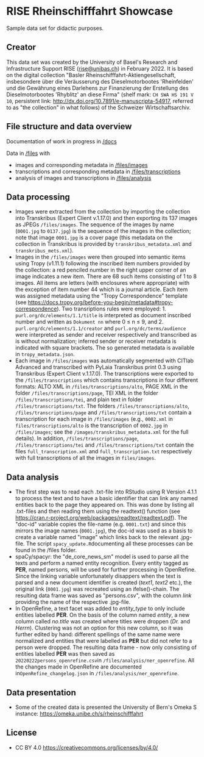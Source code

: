 # RISE Rheinschifffahrt Showcase

Sample data set for didactic purposes.

## Creator

This data set was created by the University of Basel's Research and Infrastructure Support RISE (rise@unibas.ch) in February 2022. It is based on the digital collection "Basler Rheinschifffahrt-Aktiengesellschaft, insbesondere über die Veräusserung des Dieselmotorbootes 'Rheinfelden' und die Gewährung eines Darlehens zur Finanzierung der Erstellung des Dieselmotorbootes 'Rhyblitz' an diese Firma" (shelf mark: `CH SWA HS 191 V 10`, persistent link: http://dx.doi.org/10.7891/e-manuscripta-54917, referred to as "the collection" in what follows) of the Schweizer Wirtschaftsarchiv.

## File structure and data overview

Documentation of work in progress in [/docs](https://github.com/MHindermann/rheinschifffahrt/tree/master/docs)

Data in [/files](https://github.com/MHindermann/rheinschifffahrt/tree/master/files) with
- images and corresponding metadata in [/files/images](https://github.com/MHindermann/rheinschifffahrt/tree/master/files/images)
- transcriptions and corresponding metadata in [/files/transcriptions](https://github.com/MHindermann/rheinschifffahrt/tree/master/files/transcriptions)
- analysis of images and transcriptions in [/files/analysis](https://github.com/MHindermann/rheinschifffahrt/tree/master/files/analysis)

## Data processing

- Images were extracted from the collection by importing the collection into Transkribus (Expert Client v.1.17.0) and then exporting its 137 images as JPEGs `/files/images`. The sequence of the images by name (`0001.jpg` to `0137.jpg`) is the sequence of the images in the collection; note that image `0001.jpg` is a cover page (this metadata on the collection in Transkribus is provided by `transkribus_metadata.xml` and `transkribus_mets.xml`). 
- Images in the `/files/images` were then grouped into semantic items using Tropy (v1.11.1) following the inscribed item numbers provided by the collection: a red penciled number in the right upper corner of an image indicates a new item. There are 68 such items consisting of 1 to 8 images. All items are letters (with enclosures where appropriate) with the exception of item number 44 which is a journal article. Each item was assigned metadata using the "Tropy Correspondence" template (see https://docs.tropy.org/before-you-begin/metadata#tropy-correspondence). Two transriptions rules were employed: 1. `purl.org/dc/elements/1.1/title` is interpreted as document inscribed number and written as `Dokument nn` where 0 ≤ n ≤ 9, and 2. `purl.org/dc/elements/1.1/creator` and `purl.org/dc/terms/audience` were interpreted as sender and receiver respectively and transcribed as is without normalization; inferred sender or receiver metadata is indicated with square brackets. The so generated metadata is available in `tropy_metadata.json`.
- Each image in `/files/images` was automatically segmented with CITlab Advanced and transcribed with PyLaia Transkribus print 0.3 using Transkribus (Expert Client v.1.17.0). The transcriptions were exported to the `/files/transcriptions` which contains transcriptions in four different formats: ALTO XML in `/files/transcriptions/alto`, PAGE XML in the folder `/files/transcriptions/page`, TEI XML in the folder `/files/transcriptions/tei`, and plain text in folder `/files/transcriptions/txt`. The folders `/files/transcriptions/alto`, `/files/transcriptions/page` and `/files/transcriptions/txt` contain a transcription for each image in `/files/images` (e.g., `0002.xml` in `files/transcriptions/alto` is the transcription of `0002.jpg` in `/files/images`; see the `/images/transkribus_metadata.xml` for the full details). In addition, `/files/transcriptions/page`, `/files/transcriptions/tei` and `/files/transcriptions/txt` contain the files `full_transcription.xml` and `full_transcription.txt` respectively with full transcriptions of all the images in `files/images`.

## Data analysis

- The first step was to read each .txt-file into RStudio using R Version 4.1.1 to process the text and to have a basic identifier that can link any named entities back to the page they appeared on. This was done by listing all .txt-files and then reading them using the readtext() function (see https://cran.r-project.org/web/packages/readtext/readtext.pdf). The "doc-id" variable copies the file-name (e.g. `0001.txt`) and since this mirrors the image names (`0001.jpg`), the doc-id was used as a basis to create a variable named "image" which links back to the relevant .jpg-file. The script `spacy_update.R`documenting all these processes can be found in the /files folder.
- spaCy/spacyr: the "de_core_news_sm" model is used to parse all the texts and perform a named entity recognition. Every entity tagged as **PER**, named persons, will be used for further processing in OpenRefine. Since the linking variable unfortunately disappers when the text is parsed and a new document identifier is created (*text1*, *text2* etc.), the original link (`0001.jpg`) was recreated using an ifelse()-chain. The resulting data frame was saved as "persons.csv", with the column *link* providing the name of the respective .jpg-file.
- In OpenRefine, a text facet was added to *entity_type* to only include entities labelled **PER**. On the basis of the column named *entity*, a new column called *no.title* was created where titles were droppen (*Dr.* and *Herrn*). Clustering was not an option for this new column, so it was further edited by hand: different spellings of the same name were normalized and entities that were labelled as **PER** but did not refer to a person were dropped. The resulting data frame - now only consisting of entities labelled **PER** was then saved as `20220222persons_openrefine.csv`in `/files/analysis/ner_openrefine`. All the changes made in OpenRefine are documented in`OpenRefine_changelog.json` in `/files/analysis/ner_openrefine`.

## Data presentation
 - Some of the created data is presented the University of Bern's Omeka S instance: https://omeka.unibe.ch/s/rheinschifffahrt

## License

- CC BY 4.0 https://creativecommons.org/licenses/by/4.0/
